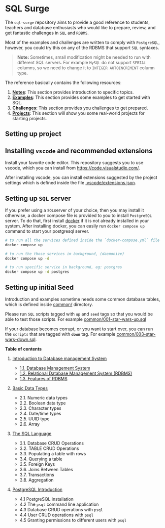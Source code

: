 # SQL Surge

The `sql-surge` repository aims to provide a good reference to students,
teachers and database enthusiasts who would like to prepare, review, and get
fantastic challenges in `SQL` and `RDBMS`.

Most of the examples and challenges are written to comply with `PostgreSQL`,
however, you could try this on any of the RDBMS that support `SQL` syntaxes.

> **Note:**
> Sometimes, small modification might be needed to run with different SQL
> servers. For example `MySQL` do not support `SERIAL` columns, so we need
> to change it to `INTEGER AUTOINCREMENT` column type.

The reference basically contains the following resources:

1. **[Notes](notes/)**: This section provides introduction to specific topics.
2. **[Examples](examples/)**: This section provides some examples to get started with SQL.
3. **[Challenges](challenges/)**: This section provides you challenges to get prepared.
4. **[Projects](projects/)**: This section will show you some real-world projects for starting projects.


## Setting up project

## Installing `vscode` and recommended extensions

Install your favorite code editor. This repository suggests you to use vscode,
which you can install from <https://code.visualstudio.com/>.

After installing vscode, you can install extensions suggested by the project
settings which is defined inside the file
[.vscode/extensions.json](.vscode/extensions.json).

## Setting up `SQL` server

If you prefer using a `SQL`server of your choice, then you may install it
otherwise, a docker compose file is provided to you to install `PostgreSQL`
server.
To do that, first install [docker](https://www.docker.com/) if it is not
already installed in your system. After installing docker, you can easily run
`docker compose up` command to start your postgresql server.

```bash
# to run all the services defined inside the `docker-compose.yml` file
docker compose up

# to run the those services in background, (daemonize)
docker compose up -d

# to run specific service in background, eg: postgres
docker compose up -d postgres
```

## Setting up initial Seed

Introduction and examples sometime needs some common database tables, which is
defined inside [common/](common/) directory.

Please run `SQL` scripts tagged with `up` and `seed` tags so that you would be
able to test those scripts.
For example [common/001-star-wars-up.sql](common/001-star-wars-up.sql)

If your database becomes corrupt, or you want to start over, you can run the
`scripts` that are tagged with **`down`** tag.
For example [common/003-star-wars-down.sql](common/003-star-wars-down.sql).


**Table of contents**

1. [Introduction to Database management System](course/c01-introduction/)
   - [1.1. Database Management System](#11-database-management-system)
   - [1.2. Relational Database Management System (RDBMS)](#12-relational-database-management-system-rdbms)
   - [1.3. Features of RDBMS](#13-features-of-rdbms)

2. [Basic Data Types](course/c02-data-types/)
    - 2.1. Numeric data types
    - 2.2. Boolean data type
    - 2.3. Character types
    - 2.4. Date/time types
    - 2.5. UUID type
    - 2.6. Array

3. [The SQL Language](course/c03-sql/)
     - 3.1. Database CRUD Operations
     - 3.2. TABLE CRUD Operations
     - 3.3. Populating a table with rows
     - 3.4. Querying a table
     - 3.5. Foreign Keys
     - 3.6. Joins Between Tables
     - 3.7. Transactions
     - 3.8. Aggregation

4. [PostgreSQL Introduction](course/c04-postgres/)
     - 4.1 PostgreSQL installation
     - 4.2 The `psql` command line application
     - 4.3 Database CRUD operations with `psql`
     - 4.4 User CRUD operations with `psql`
     - 4.5 Granting permissions to different users with `psql`

